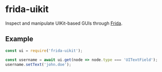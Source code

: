 # frida-uikit

Inspect and manipulate UIKit-based GUIs through [Frida](https://www.frida.re).

## Example

```js
const ui = require('frida-uikit');

const username = await ui.get(node => node.type === 'UITextField');
username.setText('john.doe');
```
